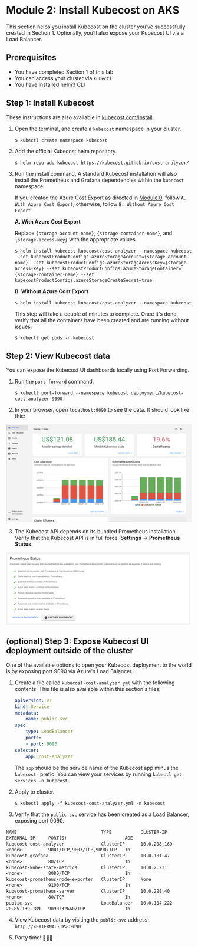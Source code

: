 # Module 2: Install Kubecost on AKS

This section helps you install Kubecost on the cluster you've successfully created in Section 1. Optionally, you'll also expose your Kubecost UI via a Load Balancer.

## Prerequisites

- You have completed Section 1 of this lab
- You can access your cluster via `kubectl`
- You have installed [helm3 CLI](https://helm.sh/docs/intro/install/)

## Step 1: Install Kubecost

These instructions are also available in [kubecost.com/install](https://kubecost.com/install).

1. Open the terminal, and create a `kubecost` namespace in your cluster.

    ```shell
    $ kubectl create namespace kubecost 
    ```

2. Add the official Kubecost helm repository.

    ```shell
    $ helm repo add kubecost https://kubecost.github.io/cost-analyzer/ 
    ```

3. Run the install command. A standard Kubecost installation will also install the Prometheus and Grafana dependencies within the `kubecost` namespace.

    If you created the Azure Cost Export as directed in [Module 0](labs/monitoring-logging/kubecost/0_create-azure-cost-export), follow `A. With Azure Cost Export`, otherwise, follow `B. Without Azure Cost Export`
  
    **A. With Azure Cost Export**

    Replace `{storage-account-name}`, `{storage-container-name}`, and `{storage-access-key}` with the appropriate values

    ```shell
    $ helm install kubecost kubecost/cost-analyzer --namespace kubecost --set kubecostProductConfigs.azureStorageAccount={storage-account-name} --set kubecostProductConfigs.azureStorageAccessKey={storage-access-key} --set kubecostProductConfigs.azureStorageContainer={storage-container-name} --set kubecostProductConfigs.azureStorageCreateSecret=true
    ```

    **B. Without Azure Cost Export**
    ```shell
    $ helm install kubecost kubecost/cost-analyzer --namespace kubecost
    ```

    This step will take a couple of minutes to complete. Once it's done, verify that all the containers have been created and are running without issues:

    ```shell
    $ kubectl get pods -n kubecost
    ```

## Step 2: View Kubecost data

You can expose the Kubecost UI dashboards locally using Port Forwarding.

1. Run the `port-forward` command.

    ```shell
    $ kubectl port-forward --namespace kubecost deployment/kubecost-cost-analyzer 9090
    ```

2. In your browser, open `localhost:9090` to see the data. It should look like this:

<img src="step2_1.png" alt="Kubecost UI screenshot" width="800px"/>

3. The Kubecost API depends on its bundled Prometheus installation. Verify that the Kubecost API is in full force. **Settings** -> **Prometheus Status**.

<img src="step2_2.png" alt="Prometheus status screenshot" width="500px"/>

## (optional) Step 3: Expose Kubecost UI deployment outside of the cluster

One of the available options to open your Kubecost deployment to the world is by exposing port 9090 via Azure's Load Balancer.

1. Create a file called `kubecost-cost-analyzer.yml` with the following contents. This file is also available within this section's files.

    ```yaml
    apiVersion: v1
    kind: Service
    metadata:
        name: public-svc
    spec:
        type: LoadBalancer
        ports:
        - port: 9090
    selector:
        app: cost-analyzer
    ```
    The `app` should be the service name of the Kubecost app minus the `kubecost-` prefic. You can view your services by running `kubectl get services -n kubecost`.

2. Apply to cluster.

    ```shell
    $ kubectl apply -f kubecost-cost-analyzer.yml -n kubecost
    ```

3. Verify that the `public-svc` service has been created as a Load Balancer, exposing port 9090.

```shell
NAME                                TYPE           CLUSTER-IP     EXTERNAL-IP     PORT(S)                      AGE
kubecost-cost-analyzer              ClusterIP      10.0.208.169   <none>          9001/TCP,9003/TCP,9090/TCP   1h
kubecost-grafana                    ClusterIP      10.0.181.47    <none>          80/TCP                       1h
kubecost-kube-state-metrics         ClusterIP      10.0.2.211     <none>          8080/TCP                     1h
kubecost-prometheus-node-exporter   ClusterIP      None           <none>          9100/TCP                     1h
kubecost-prometheus-server          ClusterIP      10.0.228.40    <none>          80/TCP                       1h
public-svc                          LoadBalancer   10.0.104.222   20.85.139.189   9090:32660/TCP               1h
```

4. View Kubecost data by visiting the `public-svc` address: `http://<EXTERNAL-IP>:9090`

5.  Party time! 💃💃💃
